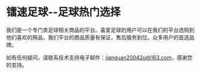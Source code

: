 # 镭速足球--足球热门选择

我们是一个专门卖足球相关商品的平台。喜爱足球的用户可以在我们的平台选购到他们喜欢的用品，我们平台的商品质量有保证，售后服务到位。众多用户的首选品牌。

如有任何疑问，请联系技术支持电子邮件：jianguan20042u@163.com，感谢您的支持。
